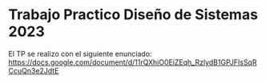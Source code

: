 # Trabajo Practico Diseño de Sistemas 2023

El TP se realizo con el siguiente enunciado: https://docs.google.com/document/d/11rQXhiO0EiZEqh_RzlydB1GPJFIsSqRCcuQn3e2JdtE
